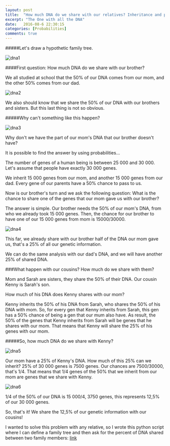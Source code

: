```yaml
---
layout: post
title:  "How much DNA do we share with our relatives? Inheritance and probabilities"
excerpt: "The One with all the DNA"
date:   2016-08-6 22:30:15
categories: [Probabilities]
comments: true
---
```

#####Let's draw a hypothetic family tree.

![dna1]({{site.url}}/img/dna1.jpg)

####First question: How much DNA do we share with our brother? 

We all studied at school that the 50% of our DNA comes from our mom, and the other 50% comes from our dad.

![dna2]({{site.url}}/img/dna2.jpg)

We also should know that we share the 50% of our DNA with our brothers and sisters. But this last thing is not so obvious.

#####Why can't something like this happen?

![dna3]({{site.url}}/img/dna3.jpg)

Why don't we have the part of our mom's DNA that our brother doesn't have?

It is possible to find the answer by using probabilities...

The number of genes of a human being is between 25 000 and 30 000. Let's assume that people have exactly 30 000 genes.

We inherit 15 000 genes from our mom, and another 15 000 genes from our dad.
Every gene of our parents have a 50% chance to pass to us.

Now is our brother's turn and we ask the following question: What is the chance to share one of the genes that our mom gave us with our brother?

The answer is simple. Our brother needs the 50% of our mom's DNA, from who we already took 15 000 genes.
Then, the chance for our brother to have one of our 15 000 genes from mom is 15000/30000.

![dna4]({{site.url}}/img/dna4.jpg)

This far, we already share with our brother half of the DNA our mom gave us, that's a 25% of all our genetic information.

We can do the same analysis with our dad's DNA, and we will have another 25% of shared DNA.

###What happen with our cousins? How much do we share with them?

Mom and Sarah are sisters, they share the 50% of their DNA.
Our cousin Kenny is Sarah's son.

How much of his DNA does Kenny shares with our mom?

Kenny inherits the 50% of his DNA from Sarah, who shares the 50% of his DNA with mom. So, for every gen that Kenny inherits from Sarah, this gen has a 50% chance of being a gen that our mum also have. As result, the 50% of the genes that Kenny inherits from Sarah will be genes that he shares with our mom. That means that Kenny will share the 25% of his genes with our mom.

#####So, how much DNA do we share with Kenny?

![dna5]({{site.url}}/img/dna5.jpg)

Our mom have a 25% of Kenny's DNA. How much of this 25% can we inherit?
25% of 30 000 genes is 7500 genes.
Our chances are 7500/30000, that's 1/4. That means that 1/4 genes of the 50% that we inherit from our mom are genes that we share with Kenny.

![dna6]({{site.url}}/img/dna6.jpg)

1/4 of the 50% of our DNA is 15 000/4, 3750 genes, this represents 12,5% of our 30 000 genes.

So, that's it! We share the 12,5% of our genetic information with our cousins!

I wanted to solve this problem with any relative, so I wrote this python script where I can define a family tree and then ask for the percent of DNA shared between two family members: [link](https://github.com/abeagomez/genetic_calculator)

